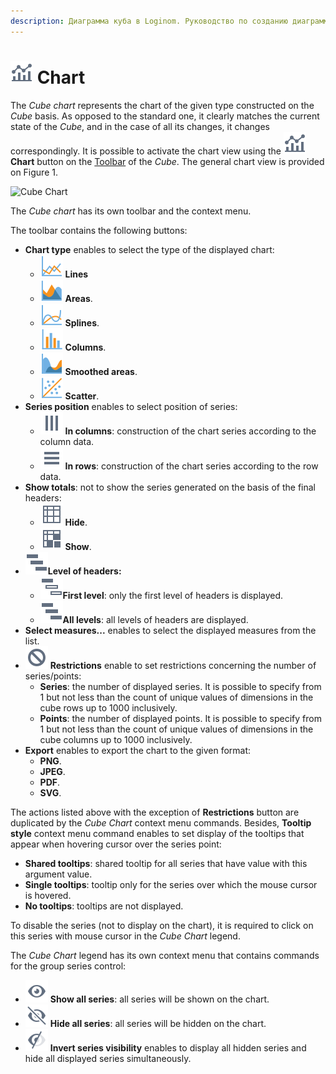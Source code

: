 ```yaml
---
description: Диаграмма куба в Loginom. Руководство по созданию диаграмм на основе данных из OLAP куба. Построение диаграмм по видам - линии, области, сплайны, столбчатая, сглаженные области, разброс.
---
```

# ![Chart](./../../images/icons/common/toolbar-controls/chart_default.svg) Chart

The *Cube chart* represents the chart of the given type constructed on the *Cube* basis. As opposed to the standard one, it clearly matches the current state of the *Cube*, and in the case of all its changes, it changes correspondingly. It is possible to activate the chart view using the ![ ](./../../images/icons/common/toolbar-controls/chart_default.svg) **Chart** button on the  [Toolbar](./toolbar.md) of the *Cube*. The general chart view is provided on Figure 1.

![Cube Chart](./cube-chart.png)

The *Cube chart* has its own toolbar and the context menu.

The toolbar contains the following buttons:

* **Chart type** enables to select the type of the displayed chart:
   * ![](./../../images/icons/series/d1.svg) **Lines**
   * ![](./../../images/icons/series/d2.svg) **Areas**.
   * ![](./../../images/icons/series/d3.svg) **Splines**.
   * ![](./../../images/icons/series/d4.svg) **Columns**.
   * ![](./../../images/icons/series/d5.svg) **Smoothed areas**.
   * ![](./../../images/icons/series/d6.svg) **Scatter**.
* **Series position** enables to select position of series:
   * ![](./../../images/icons/common/toolbar-controls/columns_default.svg) **In columns**: construction of the chart series according to the column data.
   * ![](./../../images/icons/common/toolbar-controls/rows_default.svg) **In rows**: construction of the chart series according to the row data.
* **Show totals**: not to show the series generated on the basis of the final headers:
   * ![](./../../images/icons/common/toolbar-controls/show-total-nor_default.svg) **Hide**.
   * ![](./../../images/icons/common/toolbar-controls/show-total-all_default.svg) **Show**.
* ![](./../../images/icons/viewers/cube/sub-levels/show-sub-levels_default.svg)**Level of headers:**
   * ![](./../../images/icons/viewers/cube/sub-levels/hide-sub-levels_default.svg)**First level**: only the first level of headers is displayed.
   * ![](./../../images/icons/viewers/cube/sub-levels/show-sub-levels_default.svg)**All levels**: all levels of headers are displayed.
* **Select measures...** enables to select the displayed measures from the list.
* ![](./../../images/icons/common/toolbar-controls/cancel_default.svg)  **Restrictions** enable to set restrictions concerning the number of series/points:
   * **Series**: the number of displayed series. It is possible to specify from 1 but not less than the count of unique values of dimensions in the cube rows up to 1000 inclusively.
   * **Points**: the number of displayed points. It is possible to specify from 1 but not less than the count of unique values of dimensions in the cube columns up to 1000 inclusively.
* **Export** enables to export the chart to the given format:
   * **PNG**.
   * **JPEG**.
   * **PDF**.
   * **SVG**.

The actions listed above with the exception of **Restrictions** button are duplicated by the *Cube Chart* context menu commands. Besides, **Tooltip style** context menu command enables to set display of the tooltips that appear when hovering cursor over the series point:

* **Shared tooltips**: shared tooltip for all series that have value with this argument value.
* **Single tooltips**: tooltip only for the series over which the mouse cursor is hovered.
* **No tooltips**: tooltips are not displayed.

To disable the series (not to display on the chart), it is required to click on this series with mouse cursor in the *Cube Chart* legend.

The *Cube Chart* legend has its own context menu that contains commands for the group series control:
* ![](./../../images/icons/common/toolbar-controls/visible_default.svg) **Show all series**: all series will be shown on the chart.
* ![](./../../images/icons/common/toolbar-controls/invisible_default.svg) **Hide all series**: all series will be hidden on the chart.
* ![](./../../images/icons/common/toolbar-controls/invert-eye_default.svg) **Invert series visibility** enables to display all hidden series and hide all displayed series simultaneously.


